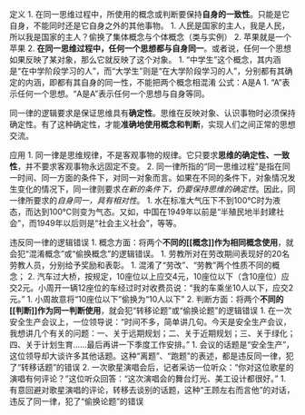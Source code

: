 定义
	1. 在同一思维过程中，所使用的概念或判断要保持**自身的一致性**。只能是它自身，不能同时还是它自身之外的其他事物。
		1. 人民是国家的主人，我是人民，所以我是国家的主人？偷换了集体概念与个体概念（类与实例）
		2. 苹果就是一个苹果
	2. **在同一思维过程中，任何一个思想都与自身同一**。或者说，任何一个思想如果反映了某对象，那么它就反映了这个对象。
		1. “中学生”这个概念，其内涵是“在中学阶段学习的人”，而“大学生”则是“在大学阶段学习的人”，分别都有其确定的内涵，即都有其自身的同一性，不能把两个概念相混淆
公式：A是A
	1. “A”表示任何一个思想。“A是A”表示任何一个思想与自身等同。

同一律的逻辑要求是保证思维具有**确定性**。思维在反映对象、认识事物时必须保持确定性。有了这种确定性，才能**准确地使用概念和判断**，实现人们之间正常的思想交流。

应用
	1. 同一律是思维规律，不是客观事物的规律。它只要求**思维的确定性、一致性**，并不要求客观事物永远固定不变。
	2. 同一律所指的“同一思维过程”是指在同一时间、同一方面的条件下，对同一对象而言。如果在不同的条件下，对象情况发生变化的情况下，同一律则要求*在新的条件下，仍要保持思维的确定性*。因此，同一律所要求的*自身同一，具有相对性*。
		1. 水在标准大气压下不到100℃时为液态，而达到100℃则变为气态。又如，中国在1949年以前是“半殖民地半封建社会”，而1949年以后则是“社会主义社会”，等等。

违反同一律的逻辑错误
	1. 概念方面：将两个**不同的[[概念]]作为相同概念使用**，就会犯“混淆概念”或“偷换概念”的逻辑错误。
		1. 劳教所对在劳改期间表现好的20名劳教人员，分别给予奖励和表彰。
			1. 混淆了“劳改”、“劳教”两个性质不同的概念；
		2. 汽车过大桥，按规定，10座位以上应交4元，10座位以下（含10座位）应交2元。小周开一辆12座位的车经过时对收费员说：“我的车乘坐10人以下，应交2元。”
			1. 小周故意将“10座位以下”偷换为“10人以下”
	2. 判断方面：将两个**不同的[[判断]]作为同一判断使用**，就会犯“转移论题”或“偷换论题”的逻辑错误
		1. 在一次安全生产会议上，一位领导说：“时间不多，简单讲几句。今天是安全生产会议，我想讲几个有关的问题：一、关于远期规划；二、关于近期规划；三、关于绿化；四、关于计划生育……最后再讲一下季度工作安排。”
			1. 会议的话题是“安全生产”，这位领导却大谈许多其他话题。这种“离题”、“跑题”的表述，都是违反同一律，犯了“转移话题”的错误
		2. 一次歌星演唱会后，记者采访一位听众：“你对这位歌星的演唱有何评论？”这位听众回答：“这次演唱会的舞台灯光、美工设计都很好。”
			1. 有意回避对歌星演唱的评论，转移去谈别的话题，这种“王顾左右而言他”的对话，违反了同一律，犯了“偷换论题”的错误